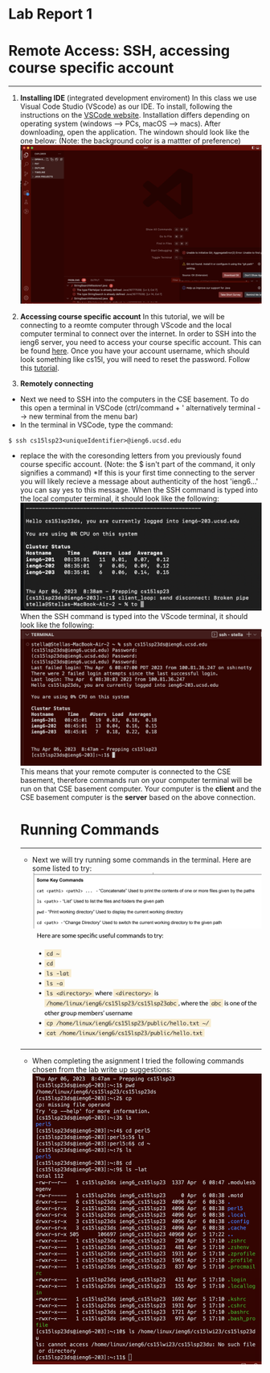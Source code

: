 # **Lab Report 1**

# **Remote Access: SSH, accessing course specific account**
---
1. **Installing IDE** (integrated development enviroment)
In this class we use Visual Code Studio (VScode) as our IDE. To install, following the instructions on the [VSCode website](https://code.visualstudio.com/). 
Installation differs depending on operating system (windows --> PCs, macOS --> macs). After downloading, open the application. The windown should look like the one below:
(Note: the background color is a mattter of preference)
![Image](VSCode.png)

2. **Accessing course specific account**
In this tutorial, we will be connecting to a reomte computer through VScode and the local computer terminal to connect over the internet. 
In order to SSH into the ieng6 server, you need to access your course specific account. This can be found [here](https://sdacs.ucsd.edu/~icc/index.php).
Once you have your account username, which should look something like cs15l<quarterAbriviation><last2DigitsYr><uniqueIdentifier>, you will need to reset the password. 
Follow this [tutorial](https://drive.google.com/file/d/17IDZn8Qq7Q0RkYMxdiIR0o6HJ3B5YqSW/view). 

3. **Remotely connecting**
- Next we need to SSH into the computers in the CSE basement. To do this open a terminal in VSCode (ctrl/command + ' alternatively terminal --> new terminal from the menu bar)
- In the terminal in VSCode, type the command: 
```
$ ssh cs15lsp23<uniqueIdentifier>@ieng6.ucsd.edu
```
- replace the <unique identifier> with the coresonding letters from you previously found course specific account. (Note: the $ isn't part of the command, it only signifies a command)
*If this is your first time connecting to the server you will likely recieve a message about authenticity of the host 'ieng6...' you can say yes to this message.
When the SSH command is typed into the local computer terminal, it should look like the following:
![Image](SSHinTermianl.png)
When the SSH command is typed into the VScode terminal, it should look like the following:
![Image](SSHVSTerminal.png)
This means that your remote computer is connected to the CSE basement, therefore commands run on your computer terminal will be run on that CSE basement computer. Your computer is the **client** and the CSE basement computer is the **server** based on the above connection.
  
  # Running Commands
  ---
  
  - Next we will try running some commands in the terminal. Here are some listed to try:
  ![Image](commands.png)
  ![Image](commandFromLab.png)
  ---
  - When completing the asignment I tried the following commands chosen from the lab write up suggestions:
  ![Image](ExampleCommands.png)

